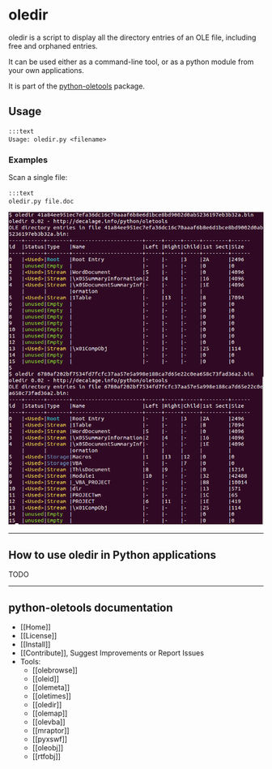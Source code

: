 oledir
======

oledir is a script to display all the directory entries of an OLE file,
including free and orphaned entries.

It can be used either as a command-line tool, or as a python module from your own applications.

It is part of the [python-oletools](http://www.decalage.info/python/oletools) package.

## Usage

	:::text
    Usage: oledir.py <filename>

### Examples

Scan a single file:

    :::text
    oledir.py file.doc
    
![](oledir.png)


--------------------------------------------------------------------------
    
## How to use oledir in Python applications

TODO

--------------------------------------------------------------------------

python-oletools documentation
-----------------------------

- [[Home]]
- [[License]]
- [[Install]]
- [[Contribute]], Suggest Improvements or Report Issues
- Tools:
	- [[olebrowse]]
	- [[oleid]]
	- [[olemeta]]
	- [[oletimes]]
	- [[oledir]]
	- [[olemap]]
	- [[olevba]]
	- [[mraptor]]
	- [[pyxswf]]
	- [[oleobj]]
	- [[rtfobj]]
